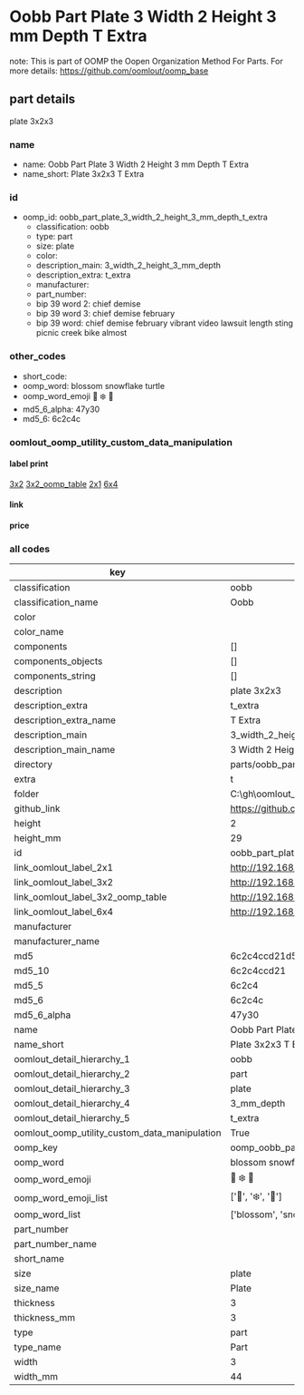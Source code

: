 # Oobb Part Plate 3 Width 2 Height 3 mm Depth T Extra  

note: This is part of OOMP the Oopen Organization Method For Parts. For more details: https://github.com/oomlout/oomp_base

##  part details
  



plate 3x2x3



### name
* name: Oobb Part Plate 3 Width 2 Height 3 mm Depth T Extra
* name_short: Plate 3x2x3 T Extra
### id
* oomp_id: oobb_part_plate_3_width_2_height_3_mm_depth_t_extra
  * classification: oobb
  * type: part
  * size: plate
  * color: 
  * description_main: 3_width_2_height_3_mm_depth
  * description_extra: t_extra
  * manufacturer: 
  * part_number: 
  * bip 39 word 2: chief demise
  * bip 39 word 3: chief demise february
  * bip 39 word: chief demise february vibrant video lawsuit length sting picnic creek bike almost

### other_codes
* short_code: 
* oomp_word: blossom snowflake turtle
* oomp_word_emoji :blossom: :snowflake: :turtle:
* md5_6_alpha: 47y30
* md5_6: 6c2c4c






### oomlout_oomp_utility_custom_data_manipulation
#### label print
[3x2](http://192.168.1.245:1112/?label=oomp%2047y30)
[3x2_oomp_table](http://192.168.1.108:1112/?label=oomp%2047y30)
[2x1](http://192.168.1.242:1112/?label=oomp%2047y30)
[6x4](http://192.168.1.55:1112/?label=oomp%2047y30)    

#### link

                              

#### price







### all codes 
| key | value |  
| --- | --- |  
| classification | oobb |  
| classification_name | Oobb |  
| color |  |  
| color_name |  |  
| components | [] |  
| components_objects | [] |  
| components_string | [] |  
| description | plate 3x2x3 |  
| description_extra | t_extra |  
| description_extra_name | T Extra |  
| description_main | 3_width_2_height_3_mm_depth |  
| description_main_name | 3 Width 2 Height 3 mm Depth |  
| directory | parts/oobb_part_plate_3_width_2_height_3_mm_depth_t_extra |  
| extra | t |  
| folder | C:\gh\oomlout_oobb_version_4_generated_parts\things\oobb_part_plate_3_width_2_height_3_mm_depth_t_extra |  
| github_link | https://github.com/oomlout/oomlout_oomp_part_src/tree/main/parts/oobb_part_plate_3_width_2_height_3_mm_depth_t_extra |  
| height | 2 |  
| height_mm | 29 |  
| id | oobb_part_plate_3_width_2_height_3_mm_depth_t_extra |  
| link_oomlout_label_2x1 | http://192.168.1.242:1112/?label=oomp%2047y30 |  
| link_oomlout_label_3x2 | http://192.168.1.245:1112/?label=oomp%2047y30 |  
| link_oomlout_label_3x2_oomp_table | http://192.168.1.108:1112/?label=oomp%2047y30 |  
| link_oomlout_label_6x4 | http://192.168.1.55:1112/?label=oomp%2047y30 |  
| manufacturer |  |  
| manufacturer_name |  |  
| md5 | 6c2c4ccd21d5f001f8f9ef36a88e913e |  
| md5_10 | 6c2c4ccd21 |  
| md5_5 | 6c2c4 |  
| md5_6 | 6c2c4c |  
| md5_6_alpha | 47y30 |  
| name | Oobb Part Plate 3 Width 2 Height 3 mm Depth T Extra |  
| name_short | Plate 3x2x3 T Extra |  
| oomlout_detail_hierarchy_1 | oobb |  
| oomlout_detail_hierarchy_2 | part |  
| oomlout_detail_hierarchy_3 | plate |  
| oomlout_detail_hierarchy_4 | 3_mm_depth |  
| oomlout_detail_hierarchy_5 | t_extra |  
| oomlout_oomp_utility_custom_data_manipulation | True |  
| oomp_key | oomp_oobb_part_plate_3_width_2_height_3_mm_depth_t_extra |  
| oomp_word | blossom snowflake turtle |  
| oomp_word_emoji | :blossom: :snowflake: :turtle: |  
| oomp_word_emoji_list | [':blossom:', ':snowflake:', ':turtle:'] |  
| oomp_word_list | ['blossom', 'snowflake', 'turtle'] |  
| part_number |  |  
| part_number_name |  |  
| short_name |  |  
| size | plate |  
| size_name | Plate |  
| thickness | 3 |  
| thickness_mm | 3 |  
| type | part |  
| type_name | Part |  
| width | 3 |  
| width_mm | 44 |  
